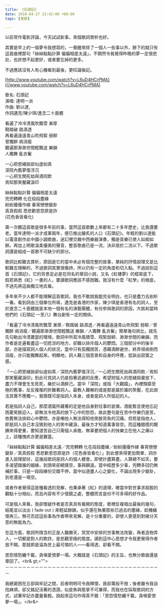 ```yaml
---
title: 《石頭記》
date: 2010-04-27 23:42:00 +08:00
tags: [賞歌]

---
```


 以前常作電影評論，今天試試新事，來個歌詞賞析也好。  
  
其實是早上的一個夢令我想寫的，一覺醒來除了一個人一些事以外，餘下的就只有這首曲裡那句「絲絲點點計算 偏偏相差太遠」，不期然令我覺得昨晚的夢一定很悲壯，也許想不起更好，或者要忘掉的更多。  
  
不過應該沒有人有心機看到最後，更枉論後記。  
  
[http://www.youtube.com/watch?v=L6uD4HCrPMA](//www.youtube.com/watch?v=L6uD4HCrPMA)  
  
  
歌名: 石頭記  
演唱: 達明一派   
作曲: 劉以達,   
作詞邁克/陳少琪/進念二十面體  
  
看遍了冷冷清風吹飄雪 漸厚  
鞋踏破 路濕透  
再看遍遠遠青山吹飛絮 弱柳  
曾獨醉 病消瘦  
聽遍那渺渺世間輕飄送 樂韻  
人獨舞 亂衣鬢  
  
一心把思緒拋郤似虛如真  
深院內舊夢復浮沉  
一心把生關死劫與酒同飲  
焉知那笑靨藏淚印  
  
絲絲點點計算 偏偏相差太遠  
兜兜轉轉 化在段段塵緣  
紛紛擾擾作嫁 春宵戀戀變卦  
真真假假 悉悲歡恩怨原是詐  
(花色香皆看化)  
  
第一次聽這首歌是很多年前的事，當然這首歌數上來都有二十多年歷史，比我還要老。當年達明一派才成軍兩年，便已推出膾炙的人口《石頭記》。年輕的劉以達能以電音創作此中國小調歌曲，迷幻裡交雜中西樂器演奏，獨是音樂已使人如痴如醉。再加上明歌溫柔優美的聲音，整首歌曲已是一流，決非居於二流以下。不過歌詞還是組成一首歌不可缺少的部分。  
  
歌詞比較難去賞析，原因是它的當中未必有個完整的故事，單純的抒情說理文是比較難去理解的，不過歌詞其實很像詩，所以仍有一定的角度和切入點。不過談到這首《石頭記》，它的背景定必是在同名的章回小說，又名《紅樓夢》的框架底下，假若熟悉《紅》一書的人，要讀歌詞應該不感困難。我沒有什麼「紅學」的根底，不過先將這曲獨立地去看。  
  
多年來不少人都不能理解這首歌詞，我也不敢說我能完全明白，也只是盡力去剖析一番。看到詞由三個單位所填，邁克是香港的作家，陳少琪是香港有名的詞人，至於進念二十面體就是本地一個有名的演藝團體，有份參與歌詞的原因，大抵和當時他們的《石頭記 一至八》舞台劇有一定的關係。   
  
「看遍了冷冷清風吹飄雪 漸厚／鞋踏破 路濕透／再看遍遠遠青山吹飛絮 弱柳／曾獨醉 病消瘦／聽遍那渺渺世間輕飄送 樂韻／人獨舞 亂衣鬢」簡單幾句排比，就先先勾勒出冷清蕭瑟的環境，歌詞中所寫冷風積雪、飛絮弱柳、渺渺世間的樂韻，而作者是走遍看盡這一切悲涼的地方，卻難以排斥個人的鬱悶。三個部分中的後半部，亦是描寫詞人個人的狀況，當中只有孤獨困苦，憑藉酒醉避世，終弄得病倒而消瘦，亦只能獨舞起來。明顯地，詞人藉三個意景和自身的呼應，低訴出寂寞之感。  
  
「一心把思緒拋卻似虛如真／深院內舊夢復浮沉／一心把生關死劫與酒同飲／焉知那笑靨藏淚印」到此可見詞人仍是抱著逃避的反應，希望把惱人的思緒拋棄放下，盡力不理會生生死死，樂於以酒醉己。當中「深院」或指「大觀園」，內裡頹靡至極的舊事，反反複複的折難著詞人。最教人難解的或是那是屬於誰的笑靨，在此說法其實不應獨一，我猜既可是指詞人本身，或者是詞人所惦記的人。  
  
若是指詞人自己，那麼酒窩所藏著的定是他自身對往事的哀憐，酒能暫且使他忘記困憂笑臉迎人，卻無法令他真的放下心中的愁怨，故此整句是在苦中作樂仍是苦，依舊無法排抑心中鬱悶，亦是嘲他人無法得知他笑臉背負的沉痛。但若是指他人，即是詞人自己本沒猜到他人的笑中藏淚，最後方才知道萬事皆空。而這種錯摸的靦腆來得更重，要知道苦自己只需個人承擔，無辜要把個人的快樂立在他人之痛以上，該種愧疚亦更是難當。  
  
「絲絲點點計算 偏偏相差太遠／兜兜轉轉 化在段段塵緣／紛紛擾擾作嫁 春宵戀戀變卦／真真假假 悉悲歡恩怨原是詐（花色香皆看化）」到此便來得更加簡單，詞亦進入說理部份，這幾段歌詞是詞人的個人體會。即使計盡算盡，人算總不如天，要多渴望跟誰的姻緣，到頭來卻總撲空，事與願違。當中經歷多少事，兜轉多回仍無補於事，只是一段段緣份交錯不停，當中似道盡人心之變化，不論出現多少變卦，到老還是一場空。  
  
或者作者覺得這是種看透的見解，也秉承著《紅》的道理，確當中對世事求超脫的觀點十分相似，而且內容有不少借鏡之處，整體而言是份不可多得的好作品。  
  
可是個人來看，我卻懷疑作者是否真具有看開的態度，歌裡反複唱出最後的幾句，結尾並以淡出 ( fade out ) 來輕延餘韻，似乎還在執著那些已過去的塵緣，趁機緬懷再三。無可否認這些事為作者帶來見解，是十分重要的，卻使人更感到對緣分天意的無能為力。  
  
在這方面，歌詞所隱含的正是人難勝天，冥冥中安排的世事無法改變，再者造物弄人，一切都是對人的欺詐，是悲觀至極的態度。讀到這中心思想才令我更覺得作者放不開。那就即是淪為世上最可憐的人——看得透，卻看不開。  
  
 恩怨情愁纏千載，貪嗔愛恨夢一場。大概就是《石頭記》的主旨，也無分歌曲還是章回了。<br& gt;="">  
－－－－－－－－－－－－－－－－－－－－－－－－－－－－－－－－－－－－－  
  
我總窘困在忘卻與牢記之間，前者明明可令我釋懷，我卻萬般不捨；後者雖令我自找麻煩，卻又銘記活著的憑證。似是魚與態掌不可兼得，而我也在採取歌詞的方式，試著牢記亦盡量看輕。說起來這句作得真不錯：「恩怨情愁纏千載，貪嗔愛恨夢一場」。</br&>
